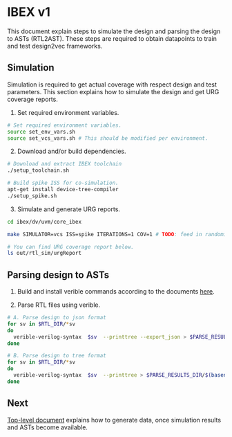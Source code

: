 # IBEX v1

This document explain steps to simulate the design and parsing the design to ASTs (RTL2AST). These steps are required to obtain datapoints to train and test design2vec frameworks.

## Simulation

Simulation is required to get actual coverage with respect design and test parameters. This section explains how to simulate the design and get URG coverage reports.

1. Set required environment variables.

```bash
# Set required environment variables.
source set_env_vars.sh
source set_vcs_vars.sh # This should be modified per environment.
```

2. Download and/or build dependencies.

```bash
# Download and extract IBEX toolchain
./setup_toolchain.sh

# Build spike ISS for co-simulation.
apt-get install device-tree-compiler
./setup_spike.sh

```

3. Simulate and generate URG reports.

```bash
cd ibex/dv/uvm/core_ibex

make SIMULATOR=vcs ISS=spike ITERATIONS=1 COV=1 # TODO: feed in randomized tests instead of the default testsets.

# You can find URG coverage report below.
ls out/rtl_sim/urgReport

```

## Parsing design to ASTs

1. Build and install verible commands according to the documents [here](../../third_party/verible/).


2. Parse RTL files using verible.

```bash
# A. Parse design to json format
for sv in $RTL_DIR/*sv
do
  verible-verilog-syntax  $sv  --printtree --export_json > $PARSE_RESULTS_DIR/$(basename -- $sv).json
done

# B. Parse design to tree format
for sv in $RTL_DIR/*sv
do
  verible-verilog-syntax  $sv  --printtree > $PARSE_RESULTS_DIR/$(basename -- $sv).tree
done
```

## Next

[Top-level document](../../README.md) explains how to generate data, once simulation results and ASTs become available.